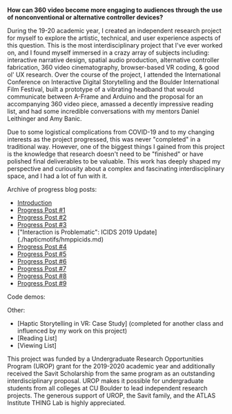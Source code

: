 **How can 360 video become more engaging to audiences through the use of nonconventional or alternative controller devices?**

During the 19-20 academic year, I created an independent research project for myself to explore the artistic, technical, and user experience aspects of this question. This is the most interdisciplinary project that I've ever worked on, and I found myself immersed in a crazy array of subjects including: interactive narrative design, spatial audio production, alternative controller fabrication, 360 video cinematography, browser-based VR coding, & good ol' UX research. Over the course of the project, I attended the International Conference on Interactive Digital Storytelling and the Boulder International Film Festival, built a prototype of a vibrating headband that would communicate between A-Frame and Arduino and the proposal for an accompanying 360 video piece, amassed a decently impressive reading list, and had some incredible conversations with my mentors Daniel Leithinger and Amy Banic. 

Due to some logistical complications from COVID-19 and to my changing interests as the project progressed, this was never "completed" in a traditional way. However, one of the biggest things I gained from this project is the knowledge that research doesn't need to be "finished" or have polished final deliverables to be valuable. This work has deeply shaped my perspective and curiousity about a complex and fascinating interdisciplinary space, and I had a lot of fun with it. 


Archive of progress blog posts:

* [Introduction](./hapticmotifs/hmpp0.md)
* [Progress Post #1](./hapticmotifs/hmpp1.md)
* [Progress Post #2](./hapticmotifs/hmpp2.md)
* [Progress Post #3](./hapticmotifs/hmpp3.md)
* ["Interaction is Problematic": ICIDS 2019 Update] (./hapticmotifs/hmppicids.md)
* [Progress Post #4](./hapticmotifs/hmpp4.md)
* [Progress Post #5](./hapticmotifs/hmpp5.md)
* [Progress Post #6](./hapticmotifs/hmpp6.md)
* [Progress Post #7](./hapticmotifs/hmpp7.md)
* [Progress Post #8](./hapticmotifs/hmpp8.md)
* [Progress Post #9](./hapticmotifs/hmppfinal.md)

Code demos:

Other:

* [Haptic Storytelling in VR: Case Study] (completed for another class and influenced by my work on this project)
* [Reading List]
* [Viewing List]

This project was funded by a Undergraduate Research Opportunities Program (UROP) grant for the 2019-2020 academic year and additionally received the Savit Scholarship from the same program as an outstanding interdisciplinary proposal. UROP makes it possible for undergraduate students from all colleges at CU Boulder to lead independent research projects. The generous support of UROP, the Savit family, and the ATLAS Institute THING Lab is highly appreciated.
